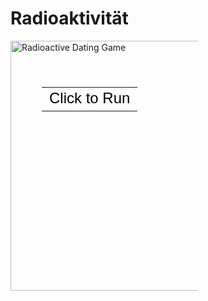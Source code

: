 # Radioaktivität
<div style="position: relative; width: 300px; height: 197px;"><a href="https://phet.colorado.edu/sims/nuclear-physics/radioactive-dating-game_de.jnlp" style="text-decoration: none;"><img src="https://phet.colorado.edu/sims/nuclear-physics/radioactive-dating-game-600.png" alt="Radioactive Dating Game" style="border: none;" width="600" height="400"/><div style="position: absolute; width: 200px; height: 80px; left: 50px; top: 58px; background-color: #FFF; opacity: 0.6; filter: alpha(opacity = 60);"></div><table style="position: absolute; width: 200px; height: 80px; left: 50px; top: 58px;"><tr><td style="text-align: center; color: #000; font-size: 24px; font-family: Arial,sans-serif;">Click to Run</td></tr></table></a></div>